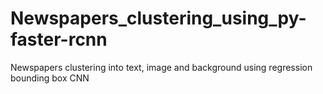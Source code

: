 # Newspapers_clustering_using_py-faster-rcnn
Newspapers clustering into text, image and background using regression bounding box CNN
